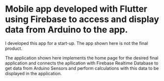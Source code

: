 # Mobile app developed with Flutter using Firebase to access and display data from Arduino to the app.

I developed this app for a start-up. The app shown here is not the final product.

The application shown here implements the home page for the desired final application and connects the apllication with Firebase Realtime Database to get 
data from Arduino Sensors and perform calculations with this data to be displayed in the application.



